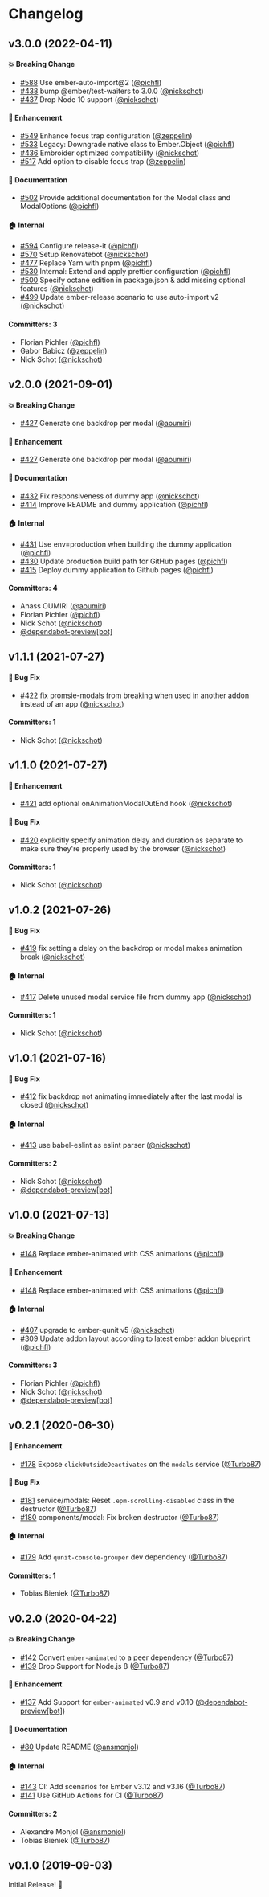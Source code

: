 # Changelog


## v3.0.0 (2022-04-11)

#### :boom: Breaking Change
* [#588](https://github.com/simplabs/ember-promise-modals/pull/588) Use ember-auto-import@2 ([@pichfl](https://github.com/pichfl))
* [#438](https://github.com/simplabs/ember-promise-modals/pull/438) bump @ember/test-waiters to 3.0.0 ([@nickschot](https://github.com/nickschot))
* [#437](https://github.com/simplabs/ember-promise-modals/pull/437) Drop Node 10 support ([@nickschot](https://github.com/nickschot))

#### :rocket: Enhancement
* [#549](https://github.com/simplabs/ember-promise-modals/pull/549) Enhance focus trap configuration ([@zeppelin](https://github.com/zeppelin))
* [#533](https://github.com/simplabs/ember-promise-modals/pull/533) Legacy: Downgrade native class to Ember.Object ([@pichfl](https://github.com/pichfl))
* [#436](https://github.com/simplabs/ember-promise-modals/pull/436) Embroider optimized compatibility ([@nickschot](https://github.com/nickschot))
* [#517](https://github.com/simplabs/ember-promise-modals/pull/517) Add option to disable focus trap ([@zeppelin](https://github.com/zeppelin))

#### :memo: Documentation
* [#502](https://github.com/simplabs/ember-promise-modals/pull/502) Provide additional documentation for the Modal class and ModalOptions ([@pichfl](https://github.com/pichfl))

#### :house: Internal
* [#594](https://github.com/simplabs/ember-promise-modals/pull/594) Configure release-it ([@pichfl](https://github.com/pichfl))
* [#570](https://github.com/simplabs/ember-promise-modals/pull/570) Setup Renovatebot ([@nickschot](https://github.com/nickschot))
* [#477](https://github.com/simplabs/ember-promise-modals/pull/477) Replace Yarn with pnpm ([@pichfl](https://github.com/pichfl))
* [#530](https://github.com/simplabs/ember-promise-modals/pull/530) Internal: Extend and apply prettier configuration ([@pichfl](https://github.com/pichfl))
* [#500](https://github.com/simplabs/ember-promise-modals/pull/500) Specify octane edition in package.json & add missing optional features ([@nickschot](https://github.com/nickschot))
* [#499](https://github.com/simplabs/ember-promise-modals/pull/499) Update ember-release scenario to use auto-import v2 ([@nickschot](https://github.com/nickschot))

#### Committers: 3
- Florian Pichler ([@pichfl](https://github.com/pichfl))
- Gabor Babicz ([@zeppelin](https://github.com/zeppelin))
- Nick Schot ([@nickschot](https://github.com/nickschot))

## v2.0.0 (2021-09-01)

#### :boom: Breaking Change
* [#427](https://github.com/simplabs/ember-promise-modals/pull/427) Generate one backdrop per modal ([@aoumiri](https://github.com/aoumiri))

#### :rocket: Enhancement
* [#427](https://github.com/simplabs/ember-promise-modals/pull/427) Generate one backdrop per modal ([@aoumiri](https://github.com/aoumiri))

#### :memo: Documentation
* [#432](https://github.com/simplabs/ember-promise-modals/pull/432) Fix responsiveness of dummy app ([@nickschot](https://github.com/nickschot))
* [#414](https://github.com/simplabs/ember-promise-modals/pull/414) Improve README and dummy application ([@pichfl](https://github.com/pichfl))

#### :house: Internal
* [#431](https://github.com/simplabs/ember-promise-modals/pull/431) Use env=production when building the dummy application ([@pichfl](https://github.com/pichfl))
* [#430](https://github.com/simplabs/ember-promise-modals/pull/430) Update production build path for GitHub pages ([@pichfl](https://github.com/pichfl))
* [#415](https://github.com/simplabs/ember-promise-modals/pull/415) Deploy dummy application to Github pages ([@pichfl](https://github.com/pichfl))

#### Committers: 4
- Anass OUMIRI ([@aoumiri](https://github.com/aoumiri))
- Florian Pichler ([@pichfl](https://github.com/pichfl))
- Nick Schot ([@nickschot](https://github.com/nickschot))
- [@dependabot-preview[bot]](https://github.com/apps/dependabot-preview)


## v1.1.1 (2021-07-27)

#### :bug: Bug Fix
* [#422](https://github.com/simplabs/ember-promise-modals/pull/422) fix promsie-modals from breaking when used in another addon instead of an app ([@nickschot](https://github.com/nickschot))

#### Committers: 1
- Nick Schot ([@nickschot](https://github.com/nickschot))


## v1.1.0 (2021-07-27)

#### :rocket: Enhancement
* [#421](https://github.com/simplabs/ember-promise-modals/pull/421) add optional onAnimationModalOutEnd hook ([@nickschot](https://github.com/nickschot))

#### :bug: Bug Fix
* [#420](https://github.com/simplabs/ember-promise-modals/pull/420) explicitly specify animation delay and duration as separate to make sure they're properly used by the browser ([@nickschot](https://github.com/nickschot))

#### Committers: 1
- Nick Schot ([@nickschot](https://github.com/nickschot))


## v1.0.2 (2021-07-26)

#### :bug: Bug Fix
* [#419](https://github.com/simplabs/ember-promise-modals/pull/419) fix setting a delay on the backdrop or modal makes animation break ([@nickschot](https://github.com/nickschot))

#### :house: Internal
* [#417](https://github.com/simplabs/ember-promise-modals/pull/417) Delete unused modal service file from dummy app ([@nickschot](https://github.com/nickschot))

#### Committers: 1
- Nick Schot ([@nickschot](https://github.com/nickschot))


## v1.0.1 (2021-07-16)

#### :bug: Bug Fix
* [#412](https://github.com/simplabs/ember-promise-modals/pull/412) fix backdrop not animating immediately after the last modal is closed ([@nickschot](https://github.com/nickschot))

#### :house: Internal
* [#413](https://github.com/simplabs/ember-promise-modals/pull/413) use babel-eslint as eslint parser ([@nickschot](https://github.com/nickschot))

#### Committers: 2
- Nick Schot ([@nickschot](https://github.com/nickschot))
- [@dependabot-preview[bot]](https://github.com/apps/dependabot-preview)


## v1.0.0 (2021-07-13)

#### :boom: Breaking Change
* [#148](https://github.com/simplabs/ember-promise-modals/pull/148) Replace ember-animated with CSS animations ([@pichfl](https://github.com/pichfl))

#### :rocket: Enhancement
* [#148](https://github.com/simplabs/ember-promise-modals/pull/148) Replace ember-animated with CSS animations ([@pichfl](https://github.com/pichfl))

#### :house: Internal
* [#407](https://github.com/simplabs/ember-promise-modals/pull/407) upgrade to ember-qunit v5 ([@nickschot](https://github.com/nickschot))
* [#309](https://github.com/simplabs/ember-promise-modals/pull/309) Update addon layout according to latest ember addon blueprint ([@pichfl](https://github.com/pichfl))

#### Committers: 3
- Florian Pichler ([@pichfl](https://github.com/pichfl))
- Nick Schot ([@nickschot](https://github.com/nickschot))
- [@dependabot-preview[bot]](https://github.com/apps/dependabot-preview)


## v0.2.1 (2020-06-30)

#### :rocket: Enhancement
* [#178](https://github.com/simplabs/ember-promise-modals/pull/178) Expose `clickOutsideDeactivates` on the `modals` service ([@Turbo87](https://github.com/Turbo87))

#### :bug: Bug Fix
* [#181](https://github.com/simplabs/ember-promise-modals/pull/181) service/modals: Reset `.epm-scrolling-disabled` class in the destructor ([@Turbo87](https://github.com/Turbo87))
* [#180](https://github.com/simplabs/ember-promise-modals/pull/180) components/modal: Fix broken destructor ([@Turbo87](https://github.com/Turbo87))

#### :house: Internal
* [#179](https://github.com/simplabs/ember-promise-modals/pull/179) Add `qunit-console-grouper` dev dependency ([@Turbo87](https://github.com/Turbo87))

#### Committers: 1
- Tobias Bieniek ([@Turbo87](https://github.com/Turbo87))


## v0.2.0 (2020-04-22)

#### :boom: Breaking Change
* [#142](https://github.com/simplabs/ember-promise-modals/pull/142) Convert `ember-animated` to a peer dependency ([@Turbo87](https://github.com/Turbo87))
* [#139](https://github.com/simplabs/ember-promise-modals/pull/139) Drop Support for Node.js 8 ([@Turbo87](https://github.com/Turbo87))

#### :rocket: Enhancement
* [#137](https://github.com/simplabs/ember-promise-modals/pull/137) Add Support for `ember-animated` v0.9 and v0.10 ([@dependabot-preview[bot]](https://github.com/apps/dependabot-preview))

#### :memo: Documentation
* [#80](https://github.com/simplabs/ember-promise-modals/pull/80) Update README ([@ansmonjol](https://github.com/ansmonjol))

#### :house: Internal
* [#143](https://github.com/simplabs/ember-promise-modals/pull/143) CI: Add scenarios for Ember v3.12 and v3.16 ([@Turbo87](https://github.com/Turbo87))
* [#141](https://github.com/simplabs/ember-promise-modals/pull/141) Use GitHub Actions for CI ([@Turbo87](https://github.com/Turbo87))

#### Committers: 2
- Alexandre Monjol ([@ansmonjol](https://github.com/ansmonjol))
- Tobias Bieniek ([@Turbo87](https://github.com/Turbo87))


## v0.1.0 (2019-09-03)

Initial Release! 🎉
